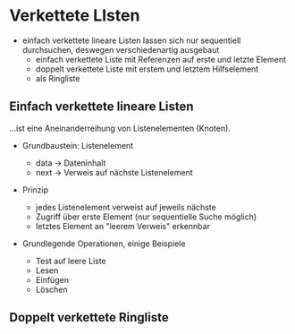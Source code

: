 # Verkettete LIsten

- einfach verkettete lineare Listen lassen sich nur sequentiell durchsuchen, deswegen verschiedenartig ausgebaut
  - einfach verkettete Liste mit Referenzen auf erste und letzte Element
  - doppelt verkettete Liste mit erstem und letztem Hilfselement
  - als Ringliste

## Einfach verkettete lineare Listen

...ist eine Aneinanderreihung von Listenelementen (Knoten).

- Grundbaustein: Listenelement
  - data -> Dateninhalt
  - next -> Verweis auf nächste Listenelement

- Prinzip
  - jedes Listenelement verweist auf jeweils nächste
  - Zugriff über erste Element (nur sequentielle Suche möglich)
  - letztes Element an "leerem Verweis" erkennbar

- Grundlegende Operationen, einige Beispiele
  - Test auf leere Liste
  - Lesen
  - Einfügen
  - Löschen

## Doppelt verkettete Ringliste
